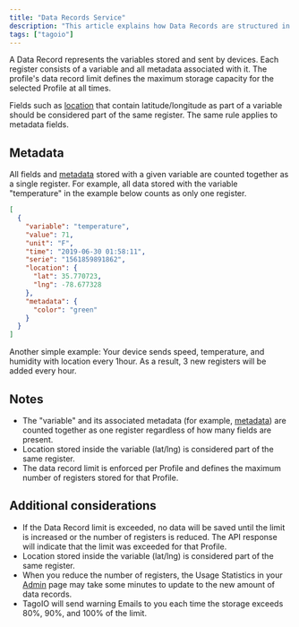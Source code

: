 ```yaml
---
title: "Data Records Service"
description: "This article explains how Data Records are structured in TagoIO, what counts toward a profile's data record limit, and provides a JSON example showing how a single register can include variable fields, location, and metadata."
tags: ["tagoio"]
---
```


A Data Record represents the variables stored and sent by devices. Each register consists of a variable and all metadata associated with it. The profile's data record limit defines the maximum storage capacity for the selected Profile at all times.

Fields such as [location](data-manipulation#location) that contain latitude/longitude as part of a variable should be considered part of the same register. The same rule applies to metadata fields.

## Metadata

All fields and [metadata](/tagoio/devices/payload-parser/metadata.md) stored with a given variable are counted together as a single register. For example, all data stored with the variable "temperature" in the example below counts as only one register.


```json
[
  {
    "variable": "temperature",
    "value": 71,
    "unit": "F",
    "time": "2019-06-30 01:58:11",
    "serie": "1561859891862",
    "location": {
      "lat": 35.770723,
      "lng": -78.677328
    },
    "metadata": {
      "color": "green"
    }
  }
]
```

Another simple example: Your device sends speed, temperature, and humidity with location every 1hour. As a result, 3 new registers will be added every hour.

## Notes

- The "variable" and its associated metadata (for example, [metadata](/tagoio/devices/payload-parser/metadata.md)) are counted together as one register regardless of how many fields are present.
- Location stored inside the variable (lat/lng) is considered part of the same register.
- The data record limit is enforced per Profile and defines the maximum number of registers stored for that Profile.

## Additional considerations

- If the Data Record limit is exceeded, no data will be saved until the limit is increased or the number of registers is reduced. The API response will indicate that the limit was exceeded for that Profile.
- Location stored inside the variable (lat/lng) is considered part of the same register.
- When you reduce the number of registers, the Usage Statistics in your [Admin](https://admin.tago.io/) page may take some minutes to update to the new amount of data records.
- TagoIO will send warning Emails to you each time the storage exceeds 80%, 90%, and 100% of the limit.